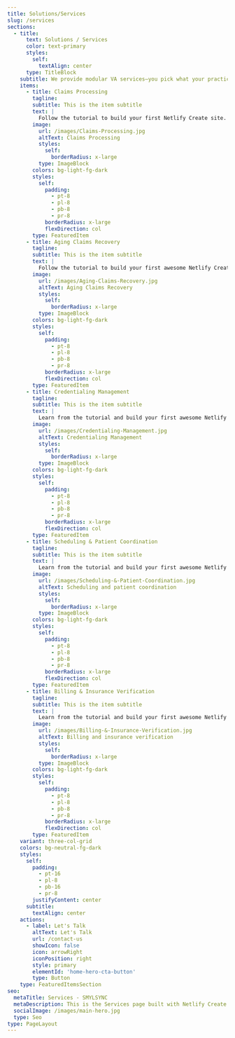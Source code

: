 ```yaml
---
title: Solutions/Services
slug: /services
sections:
  - title:
      text: Solutions / Services
      color: text-primary
      styles:
        self:
          textAlign: center
      type: TitleBlock
    subtitle: We provide modular VA services—you pick what your practice needs.
    items:
      - title: Claims Processing
        tagline: 
        subtitle: This is the item subtitle
        text: |
          Follow the tutorial to build your first Netlify Create site.
        image:
          url: /images/Claims-Processing.jpg
          altText: Claims Processing
          styles:
            self:
              borderRadius: x-large
          type: ImageBlock
        colors: bg-light-fg-dark
        styles:
          self:
            padding:
              - pt-8
              - pl-8
              - pb-8
              - pr-8
            borderRadius: x-large
            flexDirection: col
        type: FeaturedItem
      - title: Aging Claims Recovery
        tagline: 
        subtitle: This is the item subtitle
        text: |
          Follow the tutorial to build your first awesome Netlify Create site.
        image:
          url: /images/Aging-Claims-Recovery.jpg
          altText: Aging Claims Recovery
          styles:
            self:
              borderRadius: x-large
          type: ImageBlock
        colors: bg-light-fg-dark
        styles:
          self:
            padding:
              - pt-8
              - pl-8
              - pb-8
              - pr-8
            borderRadius: x-large
            flexDirection: col
        type: FeaturedItem
      - title: Credentialing Management
        tagline: 
        subtitle: This is the item subtitle
        text: |
          Learn from the tutorial and build your first awesome Netlify Create site.
        image:
          url: /images/Credentialing-Management.jpg
          altText: Credentialing Management
          styles:
            self:
              borderRadius: x-large
          type: ImageBlock
        colors: bg-light-fg-dark
        styles:
          self:
            padding:
              - pt-8
              - pl-8
              - pb-8
              - pr-8
            borderRadius: x-large
            flexDirection: col
        type: FeaturedItem
      - title: Scheduling & Patient Coordination
        tagline: 
        subtitle: This is the item subtitle
        text: |
          Learn from the tutorial and build your first awesome Netlify Create site.
        image:
          url: /images/Scheduling-&-Patient-Coordination.jpg
          altText: Scheduling and patient coordination
          styles:
            self:
              borderRadius: x-large
          type: ImageBlock
        colors: bg-light-fg-dark
        styles:
          self:
            padding:
              - pt-8
              - pl-8
              - pb-8
              - pr-8
            borderRadius: x-large
            flexDirection: col
        type: FeaturedItem
      - title: Billing & Insurance Verification
        tagline: 
        subtitle: This is the item subtitle
        text: |
          Learn from the tutorial and build your first awesome Netlify Create site.
        image:
          url: /images/Billing-&-Insurance-Verification.jpg
          altText: Billing and insurance verification
          styles:
            self:
              borderRadius: x-large
          type: ImageBlock
        colors: bg-light-fg-dark
        styles:
          self:
            padding:
              - pt-8
              - pl-8
              - pb-8
              - pr-8
            borderRadius: x-large
            flexDirection: col
        type: FeaturedItem
    variant: three-col-grid
    colors: bg-neutral-fg-dark
    styles:
      self:
        padding:
          - pt-16
          - pl-8
          - pb-16
          - pr-8
        justifyContent: center
      subtitle:
        textAlign: center
    actions:
      - label: Let's Talk
        altText: Let's Talk
        url: /contact-us
        showIcon: false
        icon: arrowRight
        iconPosition: right
        style: primary
        elementId: 'home-hero-cta-button'
        type: Button
    type: FeaturedItemsSection
seo:
  metaTitle: Services - SMYLSYNC
  metaDescription: This is the Services page built with Netlify Create.
  socialImage: /images/main-hero.jpg
  type: Seo
type: PageLayout
---
```

